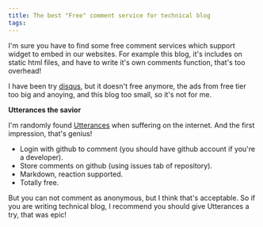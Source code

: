 ```yaml
---
title: The best "Free" comment service for technical blog
tags: 
---
```

I'm sure you have to find some free comment services which support widget to embed in our websites. For example this blog, it's includes on static html files, and have to write it's own comments function, that's too overhead!

I have been try [disqus](https://disqus.com), but it doesn't free anymore, the ads from free tier too big and anoying, and this blog too small, so it's not for me.

**Utterances the savior**

I'm randomly found [Utterances](https://github.com/utterance/utterances) when suffering on the internet. And the first impression, that's genius!

- Login with github to comment (you should have github account if you're a developer).
- Store comments on github (using issues tab of repository).
- Markdown, reaction supported.
- Totally free.

But you can not comment as anonymous, but I think that's acceptable. So if you are writing technical blog, I recommend you should give Utterances a try, that was epic!